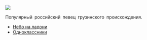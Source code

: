 ![](/songs/ноп/Павлиашвили%20Сосо/pavliashvili_soso.jpg)  

Популярный российский певец грузинского происхождения.

* [Небо на ладони](/songs/ноп/Павлиашвили%20Сосо/Небо%20на%20ладони)
* [Одноклассники](/songs/ноп/Павлиашвили%20Сосо/Одноклассники)